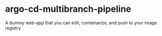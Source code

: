# argo-cd-multibranch-pipeline

A dummy web-app that you can edit, containarize, and push to your image registry